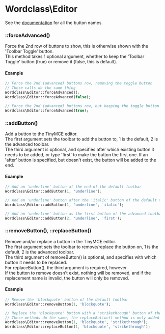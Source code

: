 # Wordclass\Editor

See the [documentation](https://www.tinymce.com/docs-3x/reference/buttons/) for all the button names.  

### ::forceAdvanced()
Force the 2nd row of buttons to show, this is otherwise shown with the 'Toolbar Toggle' button.  
This method takes 1 optional argument, whether to keep the 'Toolbar Toggle' button (true) or remove it (false, this is default).

#### Example
```php
// Force the 2nd (advanced) buttons row, removing the toggle button
// These calls do the same thing
Wordclass\Editor::forceAdvanced();
Wordclass\Editor::forceAdvanced(false);

// Force the 2nd (advanced) buttons row, but keeping the toggle button
Wordclass\Editor::forceAdvanced(true);
```

### ::addButton()
Add a button to the TinyMCE editor.  
The first argument sets the toolbar to add the button to, 1 is the default, 2 is the advanced toolbar.  
The third argument is optional, and specifies after which existing button it needs to be added, or type 'first' to make the button the first one. If an 'after' button is specified, but doesn't exist, the button will be added to the end.

#### Example
```php
// Add an 'underline' button at the end of the default toolbar
Wordclass\Editor::addButton(1, 'underline');

// Add an 'underline' button after the 'italic' button of the default toolbar
Wordclass\Editor::addButton(1, 'underline', 'italic');

// Add an 'underline' button as the first button of the advanced toolbar
Wordclass\Editor::addButton(2, 'underline', 'first');
```

### ::removeButton(), ::replaceButton()
Remove and/or replace a button in the TinyMCE editor.  
The first argument sets the toolbar to remove/replace the button on, 1 is the default, 2 is the advanced toolbar.  
The third argument of removeButton() is optional, and specifies with which button it needs to be replaced.  
For replaceButton(), the third argument is required, however.  
If the button to remove doesn't exist, nothing will be removed, and if the replacement name is invalid, the button will only be removed.

#### Example
```php
// Remove the 'blockquote' button of the default toolbar
Wordclass\Editor::removeButton(1, 'blockquote');

// Replace the 'blockquote' button with a 'strikethrough' button of the default toolbar
// These methods do the same, the replaceButton() method is only added for semantics
Wordclass\Editor::removeButton(1, 'blockquote', 'strikethrough');
Wordclass\Editor::replaceButton(1, 'blockquote', 'strikethrough');
```

